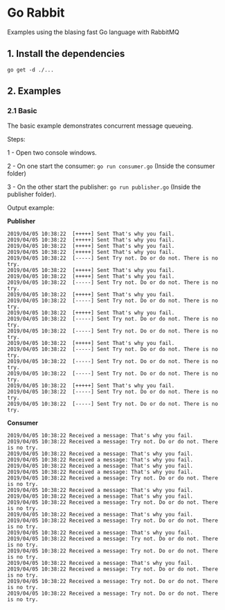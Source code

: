 # Go Rabbit
Examples using the blasing fast Go language with RabbitMQ

## 1. Install the dependencies
`go get -d ./...`

## 2. Examples

### 2.1 Basic
The basic example demonstrates concurrent message queueing.

Steps:

1 - Open two console windows.

2 - On one start the consumer: `go run consumer.go` (Inside the consumer folder)

3 - On the other start the publisher: `go run publisher.go` (Inside the publisher folder).

Output example:

**Publisher**
    
    2019/04/05 10:38:22  [+++++] Sent That's why you fail.
    2019/04/05 10:38:22  [+++++] Sent That's why you fail.
    2019/04/05 10:38:22  [+++++] Sent That's why you fail.
    2019/04/05 10:38:22  [+++++] Sent That's why you fail.
    2019/04/05 10:38:22  [-----] Sent Try not. Do or do not. There is no try.
    2019/04/05 10:38:22  [+++++] Sent That's why you fail.
    2019/04/05 10:38:22  [+++++] Sent That's why you fail.
    2019/04/05 10:38:22  [-----] Sent Try not. Do or do not. There is no try.
    2019/04/05 10:38:22  [+++++] Sent That's why you fail.
    2019/04/05 10:38:22  [-----] Sent Try not. Do or do not. There is no try.
    2019/04/05 10:38:22  [+++++] Sent That's why you fail.
    2019/04/05 10:38:22  [-----] Sent Try not. Do or do not. There is no try.
    2019/04/05 10:38:22  [-----] Sent Try not. Do or do not. There is no try.
    2019/04/05 10:38:22  [+++++] Sent That's why you fail.
    2019/04/05 10:38:22  [-----] Sent Try not. Do or do not. There is no try.
    2019/04/05 10:38:22  [-----] Sent Try not. Do or do not. There is no try.
    2019/04/05 10:38:22  [-----] Sent Try not. Do or do not. There is no try.
    2019/04/05 10:38:22  [+++++] Sent That's why you fail.
    2019/04/05 10:38:22  [-----] Sent Try not. Do or do not. There is no try.
    2019/04/05 10:38:22  [-----] Sent Try not. Do or do not. There is no try.

**Consumer**

    2019/04/05 10:38:22 Received a message: That's why you fail.
    2019/04/05 10:38:22 Received a message: Try not. Do or do not. There is no try.
    2019/04/05 10:38:22 Received a message: That's why you fail.
    2019/04/05 10:38:22 Received a message: That's why you fail.
    2019/04/05 10:38:22 Received a message: That's why you fail.
    2019/04/05 10:38:22 Received a message: That's why you fail.
    2019/04/05 10:38:22 Received a message: Try not. Do or do not. There is no try.
    2019/04/05 10:38:22 Received a message: That's why you fail.
    2019/04/05 10:38:22 Received a message: That's why you fail.
    2019/04/05 10:38:22 Received a message: Try not. Do or do not. There is no try.
    2019/04/05 10:38:22 Received a message: That's why you fail.
    2019/04/05 10:38:22 Received a message: Try not. Do or do not. There is no try.
    2019/04/05 10:38:22 Received a message: That's why you fail.
    2019/04/05 10:38:22 Received a message: Try not. Do or do not. There is no try.
    2019/04/05 10:38:22 Received a message: Try not. Do or do not. There is no try.
    2019/04/05 10:38:22 Received a message: That's why you fail.
    2019/04/05 10:38:22 Received a message: Try not. Do or do not. There is no try.
    2019/04/05 10:38:22 Received a message: Try not. Do or do not. There is no try.
    2019/04/05 10:38:22 Received a message: Try not. Do or do not. There is no try.